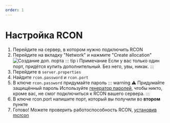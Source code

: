 ```yaml
---
order: 1
---
```


# Настройка RCON

1. Перейдите на сервер, в котором нужно подключить RCON
2. Перейдите на вкладку "Network" и нажмите "Create allocation"
![Создание доп. порта](/minecraft/rcon/allocation-create.png)
::: tip :information_source: Примечание
Если у вас только один порт, придётся купить дополнительный. Без него, увы, никак.
:::
3. Перейдите в `server.properties`
4. Найдите `rcon.password` и `rcon.port`
5. В ключе `rcon.password` придумайте пароль
::: warning :warning: Придумайте защищённый пароль
Используйте [генератор паролей](https://passgen.co/), чтобы никто, кроме вас, не смог подключиться к RCON вашего сервера.
:::
6. В ключе rcon.port напишите порт, который вы получили во **втором** пункте
7. Готово! Можете проверить работоспособность RCON, [установив mcrcon](pc)
